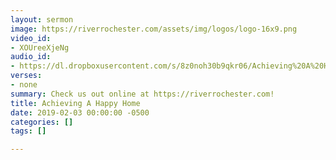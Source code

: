 ```yaml
---
layout: sermon
image: https://riverrochester.com/assets/img/logos/logo-16x9.png
video_id:
- XOUreeXjeNg
audio_id:
- https://dl.dropboxusercontent.com/s/8z0noh30b9qkr06/Achieving%20A%20Happy%20Home.mp3?dl=0
verses:
- none
summary: Check us out online at https://riverrochester.com!
title: Achieving A Happy Home
date: 2019-02-03 00:00:00 -0500
categories: []
tags: []

---
```

